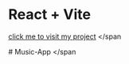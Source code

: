 # React + Vite

<span>

<a href="https://omchy34.github.io/Music-App/"> click me to visit my project</a>
</span
<span>

#   M u s i c - A p p 
</span

 
 
